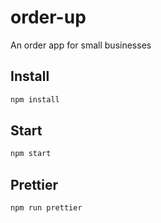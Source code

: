 # order-up

An order app for small businesses

## Install

```bash
npm install
```

## Start

```bash
npm start
```

## Prettier

```bash
npm run prettier
```
